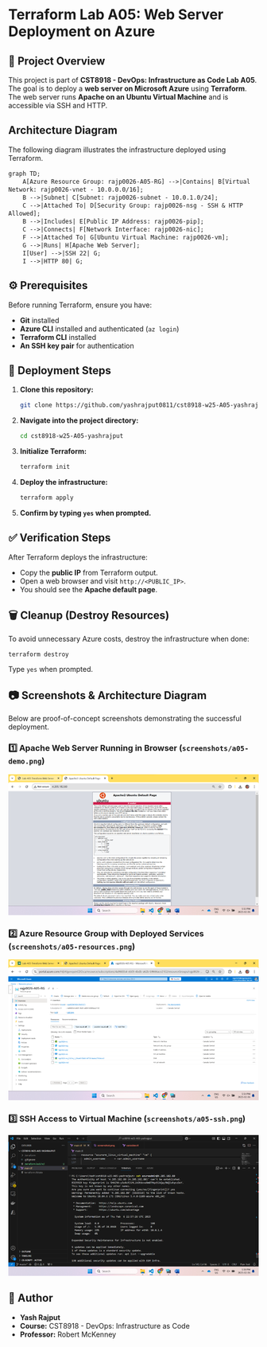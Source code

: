 # Terraform Lab A05: Web Server Deployment on Azure

## 📌 Project Overview
This project is part of **CST8918 - DevOps: Infrastructure as Code Lab A05**.  
The goal is to deploy a **web server on Microsoft Azure** using **Terraform**.  
The web server runs **Apache on an Ubuntu Virtual Machine** and is accessible via SSH and HTTP.

## **Architecture Diagram**
The following diagram illustrates the infrastructure deployed using Terraform.

```mermaid
graph TD;
    A[Azure Resource Group: rajp0026-A05-RG] -->|Contains| B[Virtual Network: rajp0026-vnet - 10.0.0.0/16];
    B -->|Subnet| C[Subnet: rajp0026-subnet - 10.0.1.0/24];
    C -->|Attached To| D[Security Group: rajp0026-nsg - SSH & HTTP Allowed];
    B -->|Includes| E[Public IP Address: rajp0026-pip];
    C -->|Connects| F[Network Interface: rajp0026-nic];
    F -->|Attached To| G[Ubuntu Virtual Machine: rajp0026-vm];
    G -->|Runs| H[Apache Web Server];
    I[User] -->|SSH 22| G;
    I -->|HTTP 80| G;

```

## ⚙️ Prerequisites
Before running Terraform, ensure you have:
- **Git** installed
- **Azure CLI** installed and authenticated (`az login`)
- **Terraform CLI** installed
- **An SSH key pair** for authentication

## 🚀 Deployment Steps
1. **Clone this repository:**
   ```sh
   git clone https://github.com/yashrajput0811/cst8918-w25-A05-yashrajput.git
   ```
2. **Navigate into the project directory:**
   ```sh
   cd cst8918-w25-A05-yashrajput
   ```
3. **Initialize Terraform:**
   ```sh
   terraform init
   ```
4. **Deploy the infrastructure:**
   ```sh
   terraform apply
   ```
5. **Confirm by typing `yes` when prompted.**

## ✅ Verification Steps
After Terraform deploys the infrastructure:
- Copy the **public IP** from Terraform output.
- Open a web browser and visit `http://<PUBLIC_IP>`.
- You should see the **Apache default page**.

## 🗑️ Cleanup (Destroy Resources)
To avoid unnecessary Azure costs, destroy the infrastructure when done:
```sh
terraform destroy
```
Type `yes` when prompted.

## 📷 Screenshots & Architecture Diagram
Below are proof-of-concept screenshots demonstrating the successful deployment.

### 1️⃣ Apache Web Server Running in Browser (`screenshots/a05-demo.png`)
![Apache Web Server](screenshots/a05-demo.png)

### 2️⃣ Azure Resource Group with Deployed Services (`screenshots/a05-resources.png`)
![Azure Resources](screenshots/a05-resources.png)

### 3️⃣ SSH Access to Virtual Machine (`screenshots/a05-ssh.png`)
![SSH Session](screenshots/a05-ssh.png)

## 📜 Author
- **Yash Rajput**  
- **Course:** CST8918 - DevOps: Infrastructure as Code  
- **Professor:** Robert McKenney  
